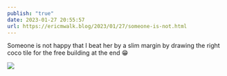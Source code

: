 ```yaml
---
publish: "true"
date: 2023-01-27 20:55:57
url: https://ericmwalk.blog/2023/01/27/someone-is-not.html
---
```


Someone is not happy that I beat her by a slim margin by drawing the right coco tile for the free building at the end 😁


![](https://ericmwalk.blog/uploads/2023/2610a55794.jpg)